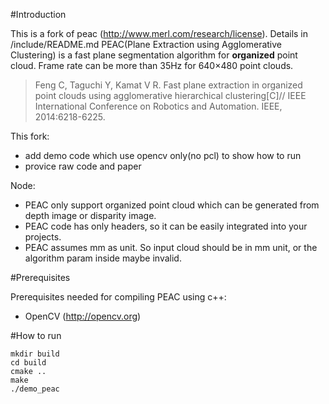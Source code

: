 #Introduction

This is a fork of peac (http://www.merl.com/research/license). Details in /include/README.md
PEAC(Plane Extraction using Agglomerative Clustering) is a fast plane segmentation algorithm for **organized** point cloud. Frame rate can be
more than 35Hz for 640×480 point clouds.

>Feng C, Taguchi Y, Kamat V R. Fast plane extraction in organized point clouds using agglomerative hierarchical clustering[C]// IEEE International Conference on Robotics and Automation. IEEE, 2014:6218-6225.

This fork:
- add demo code which use opencv only(no pcl) to show how to run
- provice raw code and paper

Node:
- PEAC only support organized point cloud which can be generated from depth image or disparity image.
- PEAC code has only headers, so it can be easily integrated into your projects.
- PEAC assumes mm as unit. So input cloud should be in mm unit, or the algorithm param inside maybe invalid.

#Prerequisites

Prerequisites needed for compiling PEAC using c++:
- OpenCV (http://opencv.org)

#How to run

```
mkdir build
cd build
cmake ..
make
./demo_peac
```